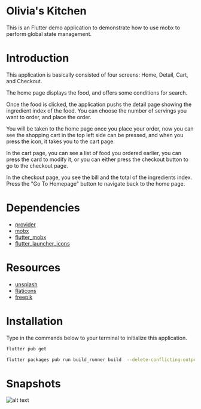 # Olivia's Kitchen
This is an Flutter demo application to demonstrate how to use mobx to perform global state management.

# Introduction
This application is basically consisted of four screens: Home, Detail, Cart, and Checkout.<br>

The home page displays the food, and offers some conditions for search.<br>

Once the food is clicked, the application pushs the detail page showing the ingredient index of the food. You can choose the number of servings you want to order, and place the order.<br>

You will be taken to the home page once you place your order, now you can see the shopping cart in the top left side can be pressed, and when you press the icon, it takes you to the cart page.<br>

In the cart page, you can see a list of food you ordered earlier, you can press the card to modify it, or you can either press the checkout button to go to the checkout page.<br>

In the checkout page, you see the bill and the total of the ingredients index. Press the "Go To Homepage" button to navigate back to the home page.<br>

# Dependencies
 - [provider](https://pub.dev/packages/provider)
 - [mobx](https://pub.dev/packages/mobx)
 - [flutter_mobx](https://pub.dev/packages/flutter_mobx)
 - [flutter_launcher_icons](https://pub.dev/packages/flutter_launcher_icons)

# Resources
 - [unsplash](https://unsplash.com/s/photos/unleash)
 - [flaticons](https://www.flaticon.com/)
 - [freepik](https://www.freepik.com/)

# Installation
Type in the commands below to your terminal to initialize this application.

```bash
flutter pub get
```

```bash
flutter packages pub run build_runner build  --delete-conflicting-outputs
```

# Snapshots
![alt text](https://github.com/nc7fb863cr/Flutter-Cuisine/main/image.jpg?raw=true)

